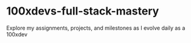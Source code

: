 # 100xdevs-full-stack-mastery
Explore my assignments, projects, and milestones as I evolve daily as a 100xdev
